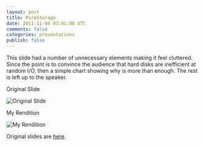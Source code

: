 ```yaml
---
layout: post
title: PureStorage
date: 2011-11-04 03:01:00 UTC
comments: false
categories: presentations
publish: false
---
```


This slide had a number of unnecessary elements making it feel cluttered. Since the point is to convince the audience that hard disks are inefficient at random I/O, then a simple chart showing why is more than enough. The rest is left up to the speaker.

Original Slide

![Original Slide](http://1.bp.blogspot.com/--GfeHLlK7kk/Ts2zsfnePLI/AAAAAAAAE0g/aMiOUw0f77w/s1600/purestorage1-before.png)


My Rendition

![My Rendition](http://1.bp.blogspot.com/-ihvlHdxSrWY/Ts2zvqCpaaI/AAAAAAAAE0o/bPBqePl07vk/s1600/purestorage1-after1.png)

Original slides are [here](http://www.slideshare.net/purestorage/on-beyond-disk-breaking-the-flash-cost-barrier).